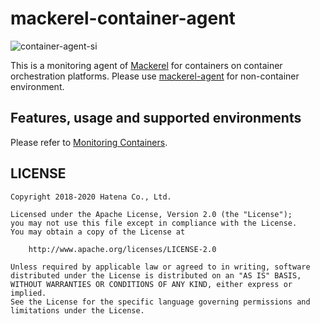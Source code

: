 # mackerel-container-agent

![container-agent-si](docs/images/container-agent-si.png "mackerel-container-agent")

This is a monitoring agent of [Mackerel](https://mackerel.io/) for containers on container orchestration platforms.
Please use [mackerel-agent](https://github.com/mackerelio/mackerel-agent) for non-container environment.

## Features, usage and supported environments

Please refer to [Monitoring Containers](https://mackerel.io/docs/entry/howto/container-agent).

## LICENSE

```plaintext
Copyright 2018-2020 Hatena Co., Ltd.

Licensed under the Apache License, Version 2.0 (the "License");
you may not use this file except in compliance with the License.
You may obtain a copy of the License at

    http://www.apache.org/licenses/LICENSE-2.0

Unless required by applicable law or agreed to in writing, software
distributed under the License is distributed on an "AS IS" BASIS,
WITHOUT WARRANTIES OR CONDITIONS OF ANY KIND, either express or implied.
See the License for the specific language governing permissions and
limitations under the License.
```
